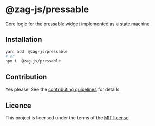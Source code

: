 # @zag-js/pressable

Core logic for the pressable widget implemented as a state machine

## Installation

```sh
yarn add  @zag-js/pressable
# or
npm i  @zag-js/pressable
```

## Contribution

Yes please! See the [contributing guidelines](https://github.com/chakra-ui/zag/blob/main/CONTRIBUTING.md) for details.

## Licence

This project is licensed under the terms of the [MIT license](https://github.com/chakra-ui/zag/blob/main/LICENSE).
